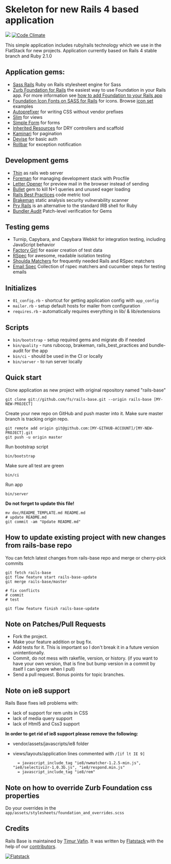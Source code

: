 # Skeleton for new Rails 4 based application

[<img src="https://semaphoreapp.com/api/v1/projects/31b68af8b073708a56e4e005bbcba2af4802816d/76140/badge.png">](https://semaphoreapp.com/projects/2742)
[![Code Climate](https://codeclimate.com/github/fs/rails-base.png)](https://codeclimate.com/github/fs/rails-base)


This simple application includes ruby/rails technology which we use in the FlatStack for new projects.
Application currently based on Rails 4 stable branch and Ruby 2.1.0

## Application gems:

* [Sass Rails](https://github.com/rails/sass-rails) Ruby on Rails stylesheet engine for Sass
* [Zurb Foundation for Rails](https://github.com/zurb/foundation-rails) the easiest way to use Foundation in your Rails app. For more information see [how to add Foundation to your Rails app](http://foundation.zurb.com/docs/applications.html)
* [Foundation Icon Fonts on SASS for Rails](https://github.com/zaiste/foundation-icons-sass-rails) for icons. Browse [icon set](http://zurb.com/playground/foundation-icon-fonts-3) examples
* [Autoprefixer](https://github.com/ai/autoprefixer-rails) for writing CSS without vendor prefixes
* [Slim](https://github.com/stonean/slim) for views
* [Simple Form](https://github.com/plataformatec/simple_form) for forms
* [Inherited Resources](https://github.com/josevalim/inherited_resources) for DRY controllers and scaffold
* [Kaminari](https://github.com/amatsuda/kaminari) for pagination
* [Devise](http://github.com/plataformatec/devise) for basic auth
* [Rollbar](https://github.com/rollbar/rollbar-gem) for exception notification

## Development gems

* [Thin](https://github.com/macournoyer/thin) as rails web server
* [Foreman](https://github.com/ddollar/foreman) for managing development stack with Procfile
* [Letter Opener](https://github.com/ryanb/letter_opener) for preview mail in the browser instead of sending
* [Bullet](https://github.com/flyerhzm/bullet) gem to kill N+1 queries and unused eager loading
* [Rails Best Practices](https://github.com/railsbp/rails_best_practices) code metric tool
* [Brakeman](https://github.com/presidentbeef/brakeman) static analysis security vulnerability scanner
* [Pry Rails](https://github.com/rweng/pry-rails) is an alternative to the standard IRB shell for Ruby
* [Bundler Audit](https://github.com/rubysec/bundler-audit) Patch-level verification for Gems

## Testing gems

* Turnip, Capybara, and Capybara Webkit for integration testing, including JavaScript behavior
* [Factory Girl](https://github.com/thoughtbot/factory_girl) for easier creation of test data
* [RSpec](https://github.com/rspec/rspec) for awesome, readable isolation testing
* [Shoulda Matchers](http://github.com/thoughtbot/shoulda-matchers) for frequently needed Rails and RSpec matchers
* [Email Spec](https://github.com/bmabey/email-spec) Collection of rspec matchers and cucumber steps for testing emails

## Initializes

* `01_config.rb` - shortcut for getting application config with `app_config`
* `mailer.rb` - setup default hosts for mailer from configuration
* `requires.rb` - automatically requires everything in lib/ & lib/extensions

## Scripts

* `bin/bootstrap` - setup required gems and migrate db if needed
* `bin/quality` - runs rubocop, brakeman, rails_best_practices and bundle-audit for the app
* `bin/ci` - should be used in the CI or locally
* `bin/server` - to run server locally

## Quick start

Clone application as new project with original repository named "rails-base"

    git clone git://github.com/fs/rails-base.git --origin rails-base [MY-NEW-PROJECT]


Create your new repo on GitHub and push master into it.
Make sure master branch is tracking origin repo.

    git remote add origin git@github.com:[MY-GITHUB-ACCOUNT]/[MY-NEW-PROJECT].git
    git push -u origin master

Run bootstrap script

    bin/bootstrap

Make sure all test are green

    bin/ci

Run app

    bin/server

**Do not forget to update this file!**

    mv doc/README_TEMPLATE.md README.md
    # update README.md
    git commit -am "Update README.md"

## How to update existing project with new changes from rails-base repo

You can fetch latest changes from rails-base repo and merge or cherry-pick commits

    git fetch rails-base
    git flow feature start rails-base-update
    git merge rails-base/master

    # fix conflicts
    # commit
    # test

    git flow feature finish rails-base-update

## Note on Patches/Pull Requests

* Fork the project.
* Make your feature addition or bug fix.
* Add tests for it. This is important so I don't break it in a future version unintentionally.
* Commit, do not mess with rakefile, version, or history.
  (if you want to have your own version, that is fine but bump version in a commit by itself I can ignore when I pull)
* Send a pull request. Bonus points for topic branches.

## Note on ie8 support

Rails Base fixes ie8 problems with:

* lack of support for rem units in CSS
* lack of media query support
* lack of Html5 and Css3 support

**In order to get rid of ie8 support please remove the following:**

* vendor/assets/javascripts/ie8 folder
* views/layouts/application lines commented with `/[if lt IE 9]`

        = javascript_include_tag "ie8/nwmatcher-1.2.5-min.js", "ie8/selectivizr-1.0.3b.js", "ie8/respond.min.js"
        = javascript_include_tag "ie8/rem"

## Note on how to override Zurb Foundation css properties

Do your overrides in the `app/assets/stylesheets/foundation_and_overrides.scss`

## Credits

Rails Base is maintained by [Timur Vafin](http://github.com/timurvafin).
It was written by [Flatstack](http://www.flatstack.com) with the help of our
[contributors](http://github.com/fs/rails-base/contributors).


[![Flatstack](http://www.flatstack.com/assets/images/logo.png)](http://www.flatstack.com)

